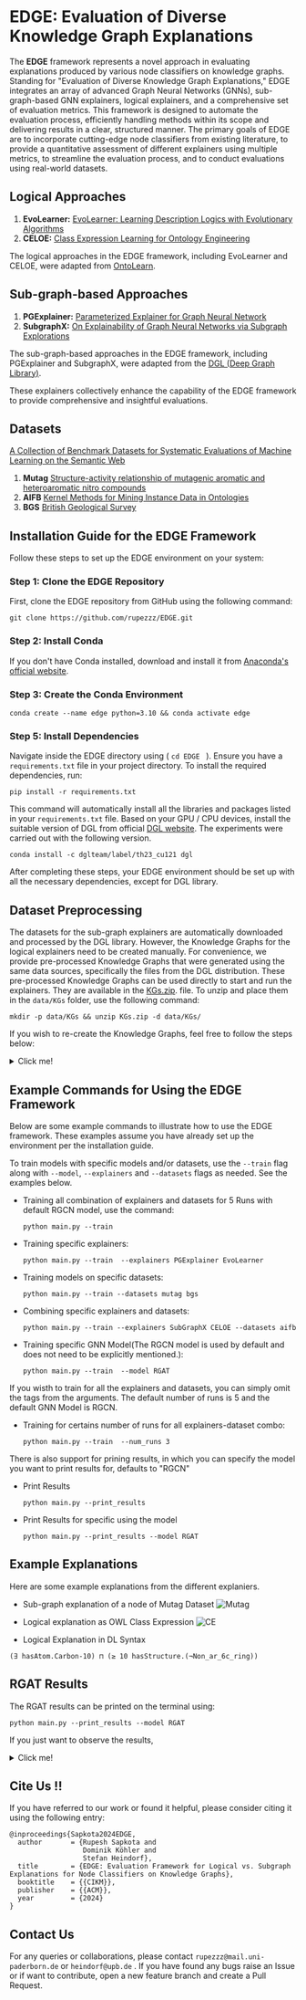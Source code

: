 # EDGE: Evaluation of Diverse Knowledge Graph Explanations

The **EDGE** framework represents a novel approach in evaluating explanations produced by various node classifiers on knowledge graphs. Standing for "Evaluation of Diverse Knowledge Graph Explanations," EDGE integrates an array of advanced Graph Neural Networks (GNNs), sub-graph-based GNN explainers, logical explainers, and a comprehensive set of evaluation metrics. This framework is designed to automate the evaluation process, efficiently handling methods within its scope and delivering results in a clear, structured manner. The primary goals of EDGE are to incorporate cutting-edge node classifiers from existing literature, to provide a quantitative assessment of different explainers using multiple metrics, to streamline the evaluation process, and to conduct evaluations using real-world datasets.


## Logical Approaches
1. **EvoLearner:** [EvoLearner: Learning Description Logics with Evolutionary Algorithms](https://arxiv.org/abs/2111.04879)
2. **CELOE:**  [Class Expression Learning for Ontology Engineering](https://www.sciencedirect.com/science/article/pii/S1570826811000023)

The logical approaches in the EDGE framework, including EvoLearner and CELOE, were adapted from [OntoLearn](https://github.com/dice-group/Ontolearn).


## Sub-graph-based Approaches
1. **PGExplainer:**  [Parameterized Explainer for Graph Neural Network](https://arxiv.org/abs/2011.04573)
2. **SubgraphX:**  [On Explainability of Graph Neural Networks via Subgraph Explorations](https://arxiv.org/abs/2102.05152)

The sub-graph-based approaches in the EDGE framework, including PGExplainer and SubgraphX, were adapted from the [DGL (Deep Graph Library)](https://docs.dgl.ai/en/1.1.x/api/python/nn-pytorch.html).

These explainers collectively enhance the capability of the EDGE framework to provide comprehensive and insightful evaluations.


## Datasets
[A Collection of Benchmark Datasets for Systematic Evaluations of Machine Learning on the Semantic Web](https://link.springer.com/chapter/10.1007/978-3-319-46547-0_20)
1. **Mutag** [Structure-activity relationship of mutagenic aromatic and heteroaromatic nitro compounds](https://pubmed.ncbi.nlm.nih.gov/1995902/)
2. **AIFB** [Kernel Methods for Mining Instance Data in Ontologies](https://link.springer.com/chapter/10.1007/978-3-540-76298-0_5)
3. **BGS** [British Geological Survey](https://www.bgs.ac.uk/datasets/bgs-geology-625k-digmapgb/)


## Installation Guide for the EDGE Framework

Follow these steps to set up the EDGE environment on your system:

### Step 1: Clone the EDGE Repository

First, clone the EDGE repository from GitHub using the following command:

```shell
git clone https://github.com/rupezzz/EDGE.git
```

### Step 2: Install Conda

If you don't have Conda installed, download and install it from [Anaconda's official website](https://www.anaconda.com/products/individual).


### Step 3: Create the Conda Environment

```shell
conda create --name edge python=3.10 && conda activate edge
```


### Step 5: Install Dependencies

Navigate inside the EDGE directory using ( `cd EDGE ` ). Ensure you have a `requirements.txt` file in your project directory. To install the required dependencies, run:

```shell
pip install -r requirements.txt
```

This command will automatically install all the libraries and packages listed in your `requirements.txt` file. Based on your GPU / CPU devices, install the suitable version of DGL from official [DGL website](https://www.dgl.ai/pages/start.html). The experiments were carried out with the following version.
```shell
conda install -c dglteam/label/th23_cu121 dgl
```
After completing these steps, your EDGE environment should be set up with all the necessary dependencies, except for DGL library.

## Dataset Preprocessing
The datasets for the sub-graph explainers are automatically downloaded and processed by the DGL library. However, the Knowledge Graphs for the logical explainers need to be created manually. For convenience, we provide pre-processed Knowledge Graphs that were generated using the same data sources, specifically the files from the DGL distribution. These pre-processed Knowledge Graphs can be used directly to start and run the explainers. They are available in the [KGs.zip](KGs.zip). file. To unzip and place them in the `data/KGs` folder, use the following command:
```shell
mkdir -p data/KGs && unzip KGs.zip -d data/KGs/ 
```
If you wish to re-create the Knowledge Graphs, feel free to follow the steps below:
<details><summary> Click me! </summary>
### Installing the ROBOT Tool

For converting N3/NT files to the OWL file format within the EDGE framework, the ROBOT (RObotic Batch Ontology) tool is required. However, if you want to use the Knowledge Graph data that are readily avilable, you can skip the installation of ROBOT library and also the preprocessing steps.

Download the ROBOT tool from its official website for the latest release and installation instructions:

[ROBOT Official Website](http://robot.obolibrary.org/)

Follow the instructions on the website to download and install ROBOT. Ensure it's properly installed and configured on your system for use with the EDGE framework.


If you have a linux based system, you can also easily execute all the preprocessing steps using a single script. First, provide the required permissions to the preprocessing script. Then execute the script.
```shell
chmod +x preprocess.sh
```

```shell
./preprocess.sh
```
</details>

## Example Commands for Using the EDGE Framework

Below are some example commands to illustrate how to use the EDGE framework. These examples assume you have already set up the environment per the installation guide.


To train models with specific models and/or datasets, use the `--train` flag along with `--model`, `--explainers`  and `--datasets` flags as needed. See the examples below.

- Training all combination of explainers and datasets for 5 Runs with default RGCN model, use the command:
  ```shell
  python main.py --train 
  ```

- Training specific explainers:
  ```shell
  python main.py --train  --explainers PGExplainer EvoLearner 
  ```

- Training models on specific datasets:
  ```shell
  python main.py --train --datasets mutag bgs
  ```

- Combining specific explainers and datasets:
  ```shell
  python main.py --train --explainers SubGraphX CELOE --datasets aifb
  ```
- Training specific GNN Model(The RGCN model is used by default and does not need to be explicitly mentioned.):
  ```shell
  python main.py --train  --model RGAT 
  ```


If you wisth to train for all the explainers and datasets, you can simply omit the tags from the arguments. The default number of runs is 5 and the default GNN Model is RGCN.

- Training for certains number of runs for all explainers-dataset combo:
  ```shell
  python main.py --train  --num_runs 3 
  ```
There is also support for prining results, in which you can specify the model you want to print results for, defaults to "RGCN"

- Print Results
  ```shell
  python main.py --print_results
  ```

- Print Results for specific using the model 
  ```shell
  python main.py --print_results --model RGAT
  ```

## Example Explanations
Here are some example explanations from the different explaniers.

- Sub-graph explanation of a node of Mutag Dataset
![Mutag](results/exp_visualizations/exp_pg_9193.png) 

- Logical explanation as OWL Class Expression
![CE](results/exp_visualizations/CE.png)

- Logical Explanation in DL Syntax
```
(∃ hasAtom.Carbon-10) ⊓ (≥ 10 hasStructure.(¬Non_ar_6c_ring))
```

## RGAT Results
The RGAT results can be printed on the terminal using:
```shell
python main.py --print_results --model RGAT
```
If you just want to observe the results, <details><summary> Click me! </summary>

| Model | Dataset | Pred Accuracy | Pred Precision | Pred Recall | Pred F1 Score | Exp Accuracy | Exp Precision | Exp Recall | Exp F1 Score |
|---|---|---|---|---|---|---|---|---|---|
| CELOE | aifb | 0.722 | 0.647 | 0.733 | 0.688 | 0.744 | 0.694 | 0.745 | 0.718 |
| EvoLearner | aifb | 0.65 | 0.545 | 0.987 | 0.702 | 0.672 | 0.574 | 0.986 | 0.724 |
| PGExplainer | aifb | 0.667 | 0.605 | 0.68 | 0.634 | 0.689 | 0.647 | 0.696 | 0.666 |
| SubGraphX | aifb | 0.656 | 0.595 | 0.68 | 0.628 | 0.667 | 0.624 | 0.683 | 0.647 |
| CELOE | bgs | 0.517 | 0.409 | 0.9 | 0.563 | 0.531 | 0.436 | 0.889 | 0.583 |
| EvoLearner | bgs | 0.531 | 0.418 | 0.92 | 0.575 | 0.559 | 0.454 | 0.931 | 0.609 |
| PGExplainer | bgs | 0.538 | 0.38 | 0.54 | 0.441 | 0.566 | 0.442 | 0.592 | 0.497 |
| SubGraphX | bgs | 0.524 | 0.381 | 0.6 | 0.465 | 0.566 | 0.445 | 0.662 | 0.529 |
| CELOE | mutag | 0.703 | 0.718 | 0.92 | 0.804 | 0.632 | 0.617 | 0.897 | 0.726 |
| EvoLearner | mutag | 0.685 | 0.707 | 0.92 | 0.795 | 0.632 | 0.612 | 0.904 | 0.725 |
| PGExplainer | mutag | 0.456 | 0.663 | 0.373 | 0.475 | 0.691 | 0.889 | 0.587 | 0.681 |
| SubGraphX | mutag | 0.432 | 0.635 | 0.347 | 0.445 | 0.674 | 0.88 | 0.565 | 0.66 |

</details>

## Cite Us !!

If you have referred to our work or found it helpful, please consider citing it using the following entry:

```
@inproceedings{Sapkota2024EDGE,
  author       = {Rupesh Sapkota and
                  Dominik Köhler and
                  Stefan Heindorf},
  title        = {EDGE: Evaluation Framework for Logical vs. Subgraph
Explanations for Node Classifiers on Knowledge Graphs},
  booktitle    = {{CIKM}},
  publisher    = {{ACM}},
  year         = {2024}
}
```

## Contact Us
For any queries or collaborations, please contact ```rupezzz@mail.uni-paderborn.de``` or ```heindorf@upb.de``` . If you have found any bugs raise an Issue or  if want to contribute, open a new feature branch and create a Pull Request.

